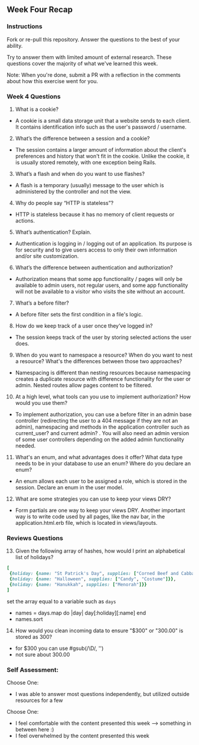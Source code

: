 ## Week Four Recap

### Instructions
Fork or re-pull this repository. Answer the questions to the best of your ability.

Try to answer them with limited amount of external research. These questions cover the majority of what we've learned this week.

Note: When you're done, submit a PR with a reflection in the comments about how this exercise went for you.

### Week 4 Questions

1. What is a cookie?
* A cookie is a small data storage unit that a website sends to each client. It contains identification info such as the user's password / username. 
2. What’s the difference between a session and a cookie?
* The session contains a larger amount of information about the client's preferences and history that won't fit in the cookie. Unlike the cookie, it is usually stored remotely, with one exception being Rails. 
3. What’s a flash and when do you want to use flashes?
* A flash is a temporary (usually) message to the user which is administered by the controller and not the view. 
4. Why do people say “HTTP is stateless”?
* HTTP is stateless because it has no memory of client requests or actions. 
5. What’s authentication? Explain.
* Authentication is logging in / logging out of an application. Its purpose is for security and to give users access to only their own information and/or site customization.
6. What’s the difference between authentication and authorization?
* Authorization means that some app functionality / pages will only be available to admin users, not regular users, and some app functionality will not be available to a visitor who visits the site without an account.
7. What’s a before filter?
* A before filter sets the first condition in a file's logic. 
8. How do we keep track of a user once they’ve logged in?
* The session keeps track of the user by storing selected actions the user does.
9. When do you want to namespace a resource? When do you want to nest a resource? What's the differences between those two approaches?
* Namespacing is different than nesting resources because namespacing creates a duplicate resource with difference functionality for the user or admin. Nested routes allow pages content to be filtered. 
10. At a high level, what tools can you use to implement authorization? How would you use them?
* To implement authorization, you can use a before filter in an admin base controller (redirecting the user to a 404 message if they are not an admin), namespacing and methods in the application controller such as current_user? and current admin? . You will also need an admin version of some user controllers depending on the added admin functionality needed.
11. What's an enum, and what advantages does it offer? What data type needs to be in your database to use an enum? Where do you declare an enum?
* An enum allows each user to be assigned a role, which is stored in the session. Declare an enum in the user model. 
12. What are some strategies you can use to keep your views DRY?
* Form partials are one way to keep your views DRY. Another important way is to write code used by all pages, like the nav bar, in the application.html.erb file, which is located in views/layouts.


### Reviews Questions 
13. Given the following array of hashes, how would I print an alphabetical list of holidays?
```ruby
[
 {holiday: {name: "St Patrick's Day", supplies: ["Corned Beef and Cabbage"]}},
 {holiday: {name: "Halloween", supplies: ["Candy", "Costume"]}},
 {holiday: {name: "Hanukkah", supplies: ["Menorah"]}}
]
```  
set the array equal to a variable such as `days`
* names = days.map do |day|
day[:holiday][:name]
end
* names.sort

14. How would you clean incoming data to ensure "$300" or "300.00" is stored as 300?
* for $300 you can use #gsub(/\D/, '')
* not sure about 300.00


### Self Assessment:
Choose One:
* I was able to answer most questions independently, but utilized outside resources for a few


Choose One:
* I feel comfortable with the content presented this week
--> something in between here :)
* I feel overwhelmed by the content presented this week

